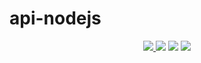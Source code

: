 # api-nodejs

<p align="center">
    <a href="https://github.com/ghuninew1" alt="github">
        <img src="https://img.shields.io/badge/-@ghuninew-%23181717?style=flat&logo=github" />
    </a>
    <img src="https://img.shields.io/github/repo-size/ghuninew1/api-nodejs" />
    <img src="https://img.shields.io/github/directory-file-count/ghuninew1/api-nodejs" />
    <img src="https://img.shields.io/github/release-date/ghuninew1/api-nodejs" />
</p>
